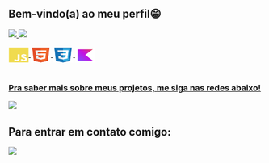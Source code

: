 ## Bem-vindo(a) ao meu perfil😁

 <div>
  <a href="https://github.com/gu1frnc4">
  <img height="180em" src="https://github-readme-stats.vercel.app/api?username=gu1frnc4&show_icons=true&theme=tokyonight&include_all_commits=true&count_private=true"/>
  <img height="180em" src="https://github-readme-stats.vercel.app/api/top-langs/?username=gu1frnc4&layout=compact&langs_count=6&theme=tokyonight"/>
</div>
<div style="display: inline_block"><br>
  <img align="center" alt="Js" height="30" width="40" src="https://raw.githubusercontent.com/devicons/devicon/master/icons/javascript/javascript-plain.svg">
  <img align="center" alt="HTML" height="30" width="40" src="https://raw.githubusercontent.com/devicons/devicon/master/icons/html5/html5-original.svg">
  <img align="center" alt="CSS" height="30" width="40" src="https://raw.githubusercontent.com/devicons/devicon/master/icons/css3/css3-original.svg">
  <img align="center" alt="CSS" height="30" width="40" src="https://raw.githubusercontent.com/devicons/devicon/master/icons/kotlin/kotlin-original.svg">
</div>
 
 <br>
 
  ### Pra saber mais sobre meus projetos, me siga nas redes abaixo!
 
<div> 
  <a href="https://www.linkedin.com/in/guilherme-franca19/" target="_blank"><img src="https://img.shields.io/badge/-LinkedIn-%230077B5?style=for-the-badge&logo=linkedin&logoColor=white" target="_blank"></a> 
</div>

## Para entrar em contato comigo:

<div>
 <a href"<a href="https://mail.google.com/mail/u/0/#inbox?compose=DmwnWsdMWxdMVsfXktrCZnTpccPVmXVbRjzslMZThHjjLzvvqGBHxxDHbXpQPmDwwHkNjVcSMmNB"><img src="https://img.shields.io/badge/-Gmail-%23333?style=for-the-badge&logo=gmail&logoColor=white" target="_blank"></a>
</div>
